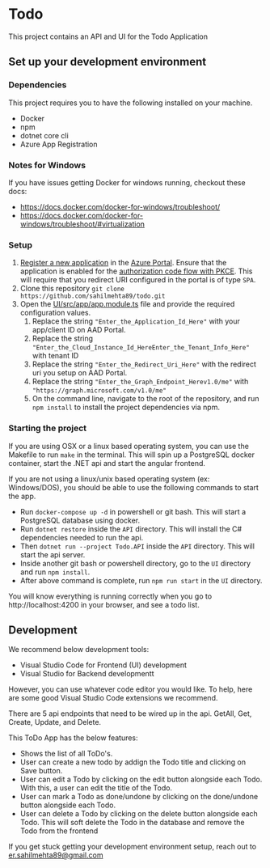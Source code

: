 # Todo

This project contains an API and UI for the Todo Application

## Set up your development environment

### Dependencies

This project requires you to have the following installed on your machine.

- Docker
- npm
- dotnet core cli
- Azure App Registration

### Notes for Windows

If you have issues getting Docker for windows running, checkout these docs:

- https://docs.docker.com/docker-for-windows/troubleshoot/
- https://docs.docker.com/docker-for-windows/troubleshoot/#virtualization

### Setup

1. [Register a new application](https://docs.microsoft.com/azure/active-directory/develop/scenario-spa-app-registration) in the [Azure Portal](https://portal.azure.com). Ensure that the application is enabled for the [authorization code flow with PKCE](https://docs.microsoft.com/azure/active-directory/develop/v2-oauth2-auth-code-flow). This will require that you redirect URI configured in the portal is of type `SPA`.
2. Clone this repository `git clone https://github.com/sahilmehta89/todo.git`
3. Open the [UI/src/app/app.module.ts](./src/app/app.module.ts) file and provide the required configuration values.
    1. Replace the string `"Enter_the_Application_Id_Here"` with your app/client ID on AAD Portal.
    2. Replace the string `"Enter_the_Cloud_Instance_Id_HereEnter_the_Tenant_Info_Here"` with tenant ID
    3. Replace the string `"Enter_the_Redirect_Uri_Here"` with the redirect uri you setup on AAD Portal.
    4. Replace the string `"Enter_the_Graph_Endpoint_Herev1.0/me"` with `"https://graph.microsoft.com/v1.0/me"`
    5. On the command line, navigate to the root of the repository, and run `npm install` to install the project dependencies via npm.

### Starting the project

If you are using OSX or a linux based operating system, you can use the Makefile to run `make` in the terminal. This will spin up a PostgreSQL docker container, start the .NET api and start the angular frontend.

If you are not using a linux/unix based operating system (ex: Windows/DOS), you should be able to use the following commands to start the app.

- Run `docker-compose up -d` in powershell or git bash. This will start a PostgreSQL database using docker.
- Run `dotnet restore` inside the `API` directory. This will install the C# dependencies needed to run the api.
- Then `dotnet run --project Todo.API` inside the `API` directory. This will start the api server.
- Inside another git bash or powershell directory, go to the `UI` directory and run `npm install`.
- After above command is complete, run `npm run start` in the `UI` directory.

You will know everything is running correctly when you go to http://localhost:4200 in your browser, and see a todo list.

## Development

We recommend below development tools:
- Visual Studio Code for Frontend (UI) development
- Visual Studio for Backend developmentt

However, you can use whatever code editor you would like. To help, here are some good Visual Studio Code extensions we recommend.

There are 5 api endpoints that need to be wired up in the api. GetAll, Get, Create, Update, and Delete.

This ToDo App has the below features:

- Shows the list of all ToDo's.
- User can create a new todo by addign the Todo title and clicking on Save button.
- User can edit a Todo by clicking on the edit button alongside each Todo. With this, a user can edit the title of the Todo.
- User can mark a Todo as done/undone by clicking on the done/undone button alongside each Todo.
- User can delete a Todo by clicking on the delete button alongside each Todo. This will soft delete the Todo in the database and remove the Todo from the frontend


If you get stuck getting your development environment setup, reach out to er.sahilmehta89@gmail.com
